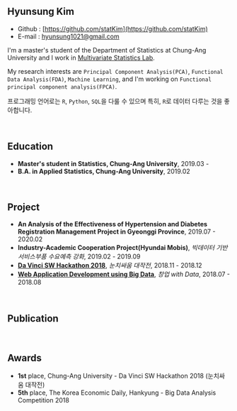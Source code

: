 
## Hyunsung Kim
- Github : [https://github.com/statKim](https://github.com/statKim)
- E-mail : [hyunsung1021@gmail.com](mailto:hyunsung1021@gmail.com)

I'm a master's student of the Department of Statistics at Chung-Ang University and I work in [Multivariate Statistics Lab](https://sites.google.com/site/yaejilim/).

My research interests are `Principal Component Analysis(PCA)`, `Functional Data Analysis(FDA)`, `Machine Learning`, and I'm working on `Functional principal component analysis(FPCA)`.

프로그래밍 언어로는 `R`, `Python`, `SQL`을 다룰 수 있으며 특히, `R`로 데이터 다루는 것을 좋아합니다.

<br>

## Education
- **Master's student in Statistics, Chung-Ang University**, 2019.03 -
- **B.A. in Applied Statistics, Chung-Ang University**, 2019.02

<br>

## Project
- **An Analysis of the Effectiveness of Hypertension and Diabetes Registration Management Project in Gyeonggi Province**, 2019.07 - 2020.02
- **Industry-Academic Cooperation Project(Hyundai Mobis)**, *빅데이터 기반 서비스부품 수요예측 강화*, 2019.02 - 2019.09
- [**Da Vinci SW Hackathon 2018**](https://github.com/statKim/Da_Vinci_SW_Hackathon), *눈치싸움 대작전*, 2018.11 - 2018.12
- [**Web Application Development using Big Data**](https://github.com/statKim/2018_Multicampus_Project), *창업 with Data*, 2018.07 - 2018.08

<br>

## Publication

<br>

## Awards
- **1st** place, Chung-Ang University - Da Vinci SW Hackathon 2018 (눈치싸움 대작전)
- **5th** place, The Korea Economic Daily, Hankyung - Big Data Analysis Competition 2018